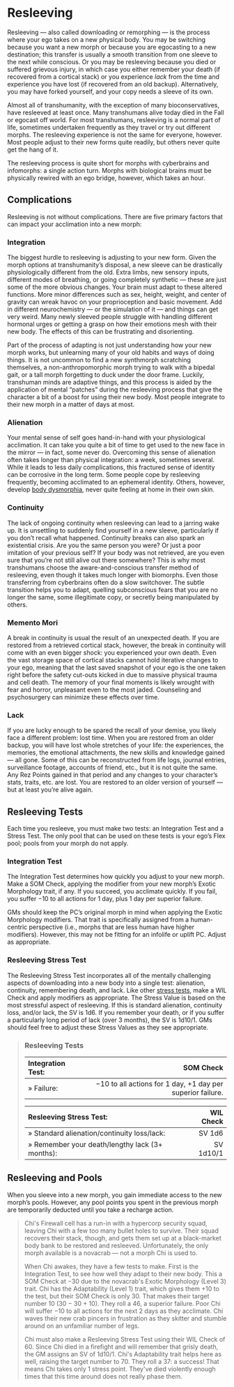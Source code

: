 # Resleeving

Resleeving — also called downloading or remorphing — is the process where your ego takes on a new physical body. You may be switching because you want a new morph or because you are egocasting to a new destination; this transfer is usually a smooth transition from one sleeve to the next while conscious. Or you may be resleeving because you died or suffered grievous injury, in which case you either remember your death (if recovered from a cortical stack) or you experience _lack_ from the time and experience you have lost (if recovered from an old backup). Alternatively, you may have forked yourself, and your copy needs a sleeve of its own.

Almost all of transhumanity, with the exception of many bioconservatives, have resleeved at least once. Many transhumans alive today died in the Fall or egocast off world. For most transhumans, resleeving is a normal part of life, sometimes undertaken frequently as they travel or try out different morphs. The resleeving experience is not the same for everyone, however. Most people adjust to their new forms quite readily, but others never quite get the hang of it.

The resleeving process is quite short for morphs with cyberbrains and infomorphs: a single action turn. Morphs with biological brains must be physically rewired with an ego bridge, however, which takes an hour.

## Complications

Resleeving is not without complications. There are five primary factors that can impact your acclimation into a new morph:

### Integration

The biggest hurdle to resleeving is adjusting to your new form. Given the morph options at transhumanity’s disposal, a new sleeve can be drastically physiologically different from the old. Extra limbs, new sensory inputs, different modes of breathing, or going completely synthetic — these are just some of the more obvious changes. Your brain must adapt to these altered functions. More minor differences such as sex, height, weight, and center of gravity can wreak havoc on your proprioception and basic movement. Add in different neurochemistry — or the simulation of it — and things can get very weird. Many newly sleeved people struggle with handling different hormonal urges or getting a grasp on how their emotions mesh with their new body. The effects of this can be frustrating and disorienting.

Part of the process of adapting is not just understanding how your new morph works, but unlearning many of your old habits and ways of doing things. It is not uncommon to find a new synthmorph scratching themselves, a non-anthropomorphic morph trying to walk with a bipedal gait, or a tall morph forgetting to duck under the door frame. Luckily, transhuman minds are adaptive things, and this process is aided by the application of mental “patches” during the resleeving process that give the character a bit of a boost for using their new body. Most people integrate to their new morph in a matter of days at most.

### Alienation

Your mental sense of self goes hand-in-hand with your physiological acclimation. It can take you quite a bit of time to get used to the new face in the mirror — in fact, some never do. Overcoming this sense of alienation often takes longer than physical integration: a week, sometimes several. While it leads to less daily complications, this fractured sense of identity can be corrosive in the long term. Some people cope by resleeving frequently, becoming acclimated to an ephemeral identity. Others, however, develop [body dysmorphia](../12/20-disorders.md#body-dysmorphia), never quite feeling at home in their own skin.

### Continuity

The lack of ongoing continuity when resleeving can lead to a jarring wake up. It is unsettling to suddenly find yourself in a new sleeve, particularly if you don’t recall what happened. Continuity breaks can also spark an existential crisis. Are you the same person you were? Or just a poor imitation of your previous self? If your body was not retrieved, are you even sure that you’re not still alive out there somewhere? This is why most transhumans choose the aware-and-conscious transfer method of resleeving, even though it takes much longer with biomorphs. Even those transferring from cyberbrains often do a slow switchover. The subtle transition helps you to adapt, quelling subconscious fears that you are no longer the same, some illegitimate copy, or secretly being manipulated by others.

### Memento Mori

A break in continuity is usual the result of an unexpected death. If you are restored from a retrieved cortical stack, however, the break in continuity will come with an even bigger shock: you experienced your own death. Even the vast storage space of cortical stacks cannot hold iterative changes to your ego, meaning that the last saved snapshot of your ego is the one taken right before the safety cut-outs kicked in due to massive physical trauma and cell death. The memory of your final moments is likely wrought with fear and horror, unpleasant even to the most jaded. Counseling and psychosurgery can minimize these effects over time.

### Lack

If you are lucky enough to be spared the recall of your demise, you likely face a different problem: lost time. When you are restored from an older backup, you will have lost whole stretches of your life: the experiences, the memories, the emotional attachments, the new skills and knowledge gained — all gone. Some of this can be reconstructed from life logs, journal entries, surveillance footage, accounts of friend, etc., but it is not quite the same. Any Rez Points gained in that period and any changes to your character’s stats, traits, etc. are lost. You are restored to an older version of yourself — but at least you’re alive again.

## Resleeving Tests

Each time you resleeve, you must make two tests: an Integration Test and a Stress Test. The only pool that can be used on these tests is your ego’s Flex pool; pools from your morph do not apply.

### Integration Test

The Integration Test determines how quickly you adjust to your new morph. Make a SOM Check, applying the modifier from your new morph’s Exotic Morphology trait, if any. If you succeed, you acclimate quickly. If you fail, you suffer −10 to all actions for 1 day, plus 1 day per superior failure.

GMs should keep the PC’s original morph in mind when applying the Exotic Morphology modifiers. That trait is specifically assigned from a human-centric perspective (i.e., morphs that are less human have higher modifiers). However, this may not be fitting for an infolife or uplift PC. Adjust as appropriate.

### Resleeving Stress Test

The Resleeving Stress Test incorporates all of the mentally challenging aspects of downloading into a new body into a single test: alienation, continuity, remembering death, and lack. Like other [stress tests](../12/23-stressful-situations.md), make a WIL Check and apply modifiers as appropriate. The Stress Value is based on the most stressful aspect of resleeving. If this is standard alienation, continuity loss, and/or lack, the SV is 1d6. If you remember your death, or if you suffer a particularly long period of lack (over 3 months), the SV is 1d10/1. GMs should feel free to adjust these Stress Values as they see appropriate.

<blockquote class="table">

### Resleeving Tests

| **Integration Test:**                |                                                  SOM Check |
| :----------------------------------- | ---------------------------------------------------------: |
| <div class="indent">» Failure:</div> | −10 to all actions for 1 day, +1 day per superior failure. |

| **Resleeving Stress Test:**                                               | WIL Check |
| :------------------------------------------------------------------------ | --------: |
| <div class="indent">» Standard alienation/continuity loss/lack:</div>     |    SV 1d6 |
| <div class="indent">» Remember your death/lengthy lack (3+ months):</div> | SV 1d10/1 |

</blockquote>

## Resleeving and Pools

When you sleeve into a new morph, you gain immediate access to the new morph’s pools. However, any pool points you spent in the previous morph are temporarily deducted until you take a recharge action.

<blockquote>

Chi's Firewall cell has a run-in with a hypercorp security squad, leaving Chi with a few too many bullet holes to survive. Their squad recovers their stack, though, and gets them set up at a black-market body bank to be restored and resleeved. Unfortunately, the only morph available is a novacrab — not a morph Chi is used to.

When Chi awakes, they have a few tests to make. First is the Integration Test, to see how well they adapt to their new body. This a SOM Check at −30 due to the novacrab's Exotic Morphology (Level 3) trait. Chi has the Adaptability (Level 1) trait, which gives them +10 to the test, but their SOM Check is only 30. That makes their target number 10 (30 − 30 + 10). They roll a 46, a superior failure. Poor Chi will suffer −10 to all actions for the next 2 days as they acclimate. Chi waves their new crab pincers in frustration as they skitter and stumble around on an unfamiliar number of legs.

Chi must also make a Resleeving Stress Test using their WIL Check of 60. Since Chi died in a firefight and will remember that grisly death, the GM assigns an SV of 1d10/1. Chi's Adaptability trait helps here as well, raising the target number to 70. They roll a 37: a success! That means Chi takes only 1 stress point. They've died violently enough times that this time around does not really phase them.

</blockquote>
